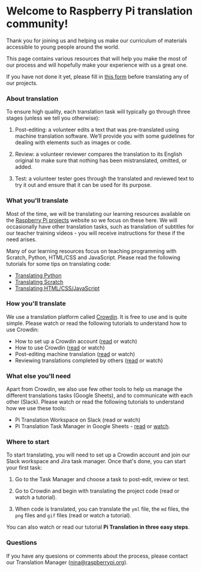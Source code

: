 # Welcome to Raspberry Pi translation community! 

Thank you for joining us and helping us make our curriculum of materials accessible to young people around the world.

This page contains various resources that will help you make the most of our process and will hopefully make your experience with us a great one.

If you have not done it yet, please fill in [this form](https://docs.google.com/a/raspberrypi.org/forms/d/e/1FAIpQLSdoxUvmGwbpx3zcCxXwJEqaBoAQHsTu-v5R4uOTSxv9-OzUEw/viewform) before translating any of our projects. 

### About translation

To ensure high quality, each translation task will typically go through three stages (unless we tell you otherwise):

1. Post-editing: a volunteer edits a text that was pre-translated using machine translation software. We’ll provide you with some guidelines for dealing with elements such as images or code.

2. Review: a volunteer reviewer compares the translation to its English original to make sure that nothing has been mistranslated, omitted, or added. 

3. Test: a volunteer tester goes through the translated and reviewed text to try it out and ensure that it can be used for its purpose.

### What you'll translate

Most of the time, we will be translating our learning resources available on the [Raspberry Pi projects](https://projects.raspberrypi.org) website so we focus on these here. We will occasionally have other translation tasks, such as translation of subtitles for our teacher training videos - you will receive instructions for these if the need arises.

Many of our learning resources focus on teaching programming with Scratch, Python, HTML/CSS and JavaScript. Please read the following tutorials for some tips on translating code:

*	[Translating Python](https://github.com/ninaszymor/Raspberry-Pi-Translation-Guide/blob/master/Technologies/Translating%20Python.md)
* [Translating Scratch](https://github.com/ninaszymor/Raspberry-Pi-Translation-Guide/blob/master/Technologies/Translating%20Scratch.md)
* [Translating HTML/CSS/JavaScript](https://github.com/ninaszymor/Raspberry-Pi-Translation-Guide/blob/master/Technologies/Translating%20HTML.md)

### How you'll translate

We use a translation platform called [Crowdin](https://crowdin.com/). It is free to use and is quite simple. Please watch or read the following tutorials to understand how to use Crowdin:

* How to set up a Crowdin account ([read](https://github.com/ninaszymor/Raspberry-Pi-Translation-Guide/blob/master/Tools/Crowdin%20account.md) or watch)
* How to use Crowdin ([read](https://github.com/ninaszymor/Raspberry-Pi-Translation-Guide/blob/master/Tools/Crowdin.md#how-to-use-crowdin) or watch)
* Post-editing machine translation ([read](https://github.com/ninaszymor/Raspberry-Pi-Translation-Guide/blob/master/Tools/Crowdin.md#translating-files-machine-translation-for-translators) or watch)
* Reviewing translations completed by others ([read](https://github.com/ninaszymor/Raspberry-Pi-Translation-Guide/blob/master/Tools/Crowdin.md#reviewing-files-for-reviewers) or watch)

### What else you'll need

Apart from Crowdin, we also use few other tools to help us manage the different translations tasks (Google Sheets), and to communicate with each other (Slack). Please watch or read the following tutorials to understand how we use these tools:

* Pi Translation Workspace on Slack (read or watch)
* Pi Translation Task Manager in Google Sheets - [read](https://github.com/ninaszymor/Raspberry-Pi-Translation-Guide/blob/master/Tools/Task%20Manager.md) or [watch]().

### Where to start

To start translating, you will need to set up a Crowdin account and join our Slack workspace and Jira task manager. Once that's done, you can start your first task:

1. Go to the Task Manager and choose a task to post-edit, review or test. 

2. Go to Crowdin and begin with translating the project code (read or watch a tutorial).

3. When code is translated, you can translate the `yml` file, the `md` files, the `png` files and `gif` files (read or watch a tutorial).

You can also watch or read our tutorial **Pi Translation in three easy steps**.

### Questions

If you have any quesions or comments about the process, please contact our Translation Manager (nina@raspberrypi.org).
